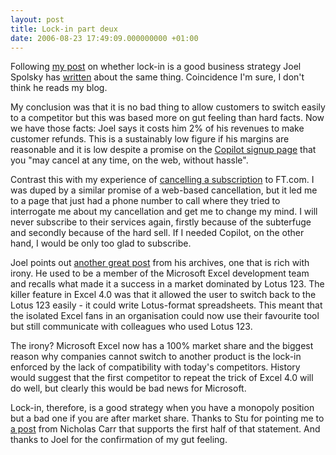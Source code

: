 ```yaml
---
layout: post
title: Lock-in part deux
date: 2006-08-23 17:49:09.000000000 +01:00
---
```

Following <a href="http://dominicsayers.wordpress.com/2006/06/21/is-it-a-good-business-strategy-to-make-it-easy-for-your-customers-to-leave-you/" target="_blank">my post</a> on whether lock-in is a good business strategy Joel Spolsky has <a href="http://www.joelonsoftware.com/items/2006/08/23.html" target="_blank">written</a> about the same thing. Coincidence I'm sure, I don't think he reads my blog.

My conclusion was that it is no bad thing to allow customers to switch easily to a competitor but this was based more on gut feeling than hard facts. Now we have those facts: Joel says it costs him 2% of his revenues to make customer refunds. This is a sustainably low figure if his margins are reasonable and it is low despite a promise on the <a href="https://www.copilot.com/signup/" target="_blank">Copilot signup page</a> that you "may cancel at any time, on the web, without hassle".

Contrast this with my experience of <a href="http://dominicsayers.wordpress.com/2005/05/23/subscription-to-ftcom/" target="_blank">cancelling a subscription</a> to FT.com. I was duped by a similar promise of a web-based cancellation, but it led me to a page that just had a phone number to call where they tried to interrogate me about my cancellation and get me to change my mind. I will never subscribe to their services again, firstly because of the subterfuge and secondly because of the hard sell. If I needed Copilot, on the other hand, I would be only too glad to subscribe.

Joel points out <a href="http://www.joelonsoftware.com/articles/fog0000000052.html" target="_blank">another great post</a> from his archives, one that is rich with irony. He used to be a member of the Microsoft Excel development team and recalls what made it a success in a market dominated by Lotus 123. The killer feature in Excel 4.0 was that it allowed the user to switch back to the Lotus 123 easily - it could write Lotus-format spreadsheets. This meant that the isolated Excel fans in an organisation could now use their favourite tool but still communicate with colleagues who used Lotus 123.

The irony? Microsoft Excel now has a 100% market share and the biggest reason why companies cannot switch to another product is the lock-in enforced by the lack of compatibility with today's competitors. History would suggest that the first competitor to repeat the trick of Excel 4.0 will do well, but clearly this would be bad news for Microsoft.

Lock-in, therefore, is a good strategy when you have a monopoly position but a bad one if you are after market share. Thanks to Stu for pointing me to <a href="http://www.roughtype.com/archives/2006/06/why_do_you_thin.php" target="_blank">a post</a> from Nicholas Carr that supports the first half of that statement. And thanks to Joel for the confirmation of my gut feeling.

